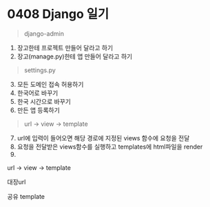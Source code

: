 # 0408 Django 일기

> django-admin

1. 장고한테 프로젝트 만들어 달라고 하기
2. 장고(manage.py)한테 앱 만들어 달라고 하기

> settings.py

3. 모든 도메인 접속 허용하기
4. 한국어로 바꾸기
5. 한국 시간으로 바꾸기
6. 만든 앱 등록하기

> url -> view -> template

7. url에 입력이 들어오면 해당 경로에 지정된 views 함수에 요청을 전달
8. 요청을 전달받은 views함수를 실행하고 templates에 html파일을 render
9. 

url -> view -> template

대장url

공유 template

